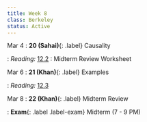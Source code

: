```yaml
---
title: Week 8
class: Berkeley
status: Active
---
```


Mar 4
: **20 (Sahai)**{: .label} Causality
 <!-- : [Slides](#) &#8226; [Demos](#) &#8226; [Blank Demos](#) -->
: *Reading:* [12.2](https://inferentialthinking.com/chapters/12/2/Causality.html)
 : Midterm Review Worksheet

Mar 6
: **21 (Khan)**{: .label} Examples
 <!-- : [Slides](#) &#8226; [Demos](#) &#8226; [Blank Demos](#) -->
: *Reading:* [12.3](https://inferentialthinking.com/chapters/12/3/Deflategate.html)

Mar 8
: **22 (Khan)**{: .label} Midterm Review
 <!-- : [Slides](#) &#8226; [Demos](#) &#8226; [Blank Demos](#) -->
: **Exam**{: .label .label-exam} Midterm (7 - 9 PM)
